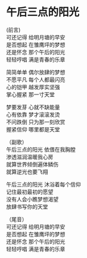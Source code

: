# 午后三点的阳光

(前言)  
可还记得  给明月塘的早安  
是否想起  在雏鹰坪的梦想  
还是怀念  那个午后的阳光  
轻轻哼唱  满是青春的乐章  

简简单单  偶尔放肆的梦想  
不愿平凡  每个人都最闪亮  
心的铠甲  越发厚实坚强  
掌心握紧  那一寸天堂  

梦要发芽  心就不缺能量  
心有依靠  梦才滚滚发烫  
不问跌倒  只为那一刻欣赏  
握紧信仰  哪里都是天堂  

（副歌）  
午后三点的阳光  依偎在我胸膛  
渗透滋润温暖我心房  
就算世界倾倒遍体鳞伤  
就算逆光也要飞翔  

午后三点的阳光  沐浴着每个信仰  
记住最初最初的愿望  
没有人会小瞧梦想渴望  
放肆书写你的天堂  

（尾音）  
可还记得  给明月塘的早安  
是否想起  在雏鹰坪的梦想  
还是怀念  那个午后的阳光  
轻轻哼唱  满是青春的乐章  